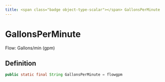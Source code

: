 ```yaml
---
title: <span class="badge object-type-scalar"></span> GallonsPerMinute
---
```

# <span class="badge object-type-scalar"></span> GallonsPerMinute

Flow: Gallons/min (gpm)

## Definition

```java
public static final String GallonsPerMinute = flowgpm
```
